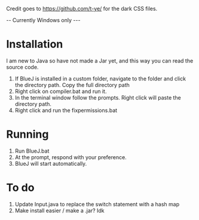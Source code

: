 Credit goes to https://github.com/t-ye/ for the dark CSS files.

-- Currently Windows only ---
# Installation
I am new to Java so have not made a Jar yet, and this way you 
can read the source code. 

1. If BlueJ is installed in a custom folder, navigate to the folder
	and click the directory path. Copy the full directory path
2. Right click on compiler.bat and run it.
3. In the terminal window follow the prompts. Right click will paste 
	the directory path.
4. Right click and run the fixpermissions.bat 

# Running
1. Run BlueJ.bat
2. At the prompt, respond with your preference.
3. BlueJ will start automatically.

# To do
1. Update Input.java to replace the switch statement with a hash map
2. Make install easier / make a .jar? Idk
